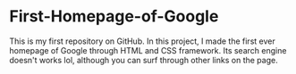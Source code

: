 # First-Homepage-of-Google
This is my first repository on GitHub. In this project, I made the first ever homepage of Google through HTML and CSS framework.
Its search engine doesn't works lol, although you can surf through other links on the page.
